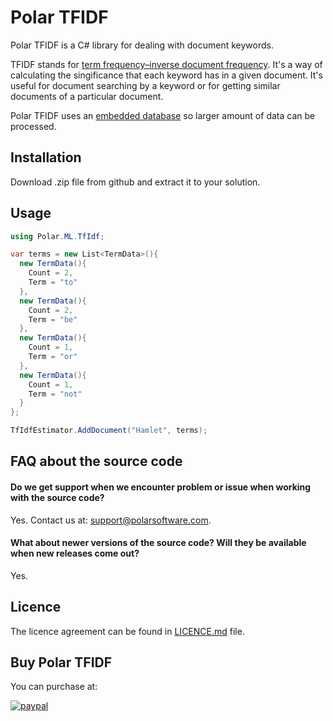 # Polar TFIDF
Polar TFIDF is a C# library for dealing with document keywords.  
  
TFIDF stands for [term frequency–inverse document frequency](https://en.wikipedia.org/wiki/Tf%E2%80%93idf). It's a way of calculating the singificance that each keyword has in a given document. It's useful for document searching by a keyword or for getting similar documents of a particular document.  
  
Polar TFIDF uses an [embedded database](https://www.litedb.org/) so larger amount of data can be processed.

## Installation
Download .zip file from github and extract it to your solution.

## Usage
```cs
using Polar.ML.TfIdf;

var terms = new List<TermData>(){
  new TermData(){
    Count = 2,
    Term = "to"
  },
  new TermData(){
    Count = 2,
    Term = "be"
  },
  new TermData(){
    Count = 1,
    Term = "or"
  },
  new TermData(){
    Count = 1,
    Term = "not"
  }
};

TfIdfEstimator.AddDocument("Hamlet", terms);
```

## FAQ about the source code

#### Do we get support when we encounter problem or issue when working with the source code?
Yes. Contact us at: support@polarsoftware.com.

#### What about newer versions of the source code? Will they be available when new releases come out?
Yes.

## Licence
The licence agreement can be found in [LICENCE.md](https://github.com/polarsoftware/PolarTFIDF/blob/master/LICENCE.md) file.

## Buy Polar TFIDF
You can purchase at:
  
[![paypal](https://www.paypalobjects.com/en_US/i/btn/btn_buynowCC_LG.gif)](https://www.paypal.com/cgi-bin/webscr?cmd=_s-xclick&hosted_button_id=5GXZ8B4QAT2EW)

